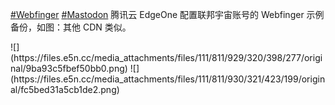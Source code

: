 <p><a href="https://e5n.cc/tags/Webfinger" class="mention hashtag" rel="tag">#<span>Webfinger</span></a>  <a href="https://e5n.cc/tags/Mastodon" class="mention hashtag" rel="tag">#<span>Mastodon</span></a> 腾讯云 EdgeOne 配置联邦宇宙账号的 Webfinger 示例备份，如图：其他 CDN 类似。</p>
![](https://files.e5n.cc/media_attachments/files/111/811/929/320/398/277/original/9ba93c5fbef50bb0.png)
![](https://files.e5n.cc/media_attachments/files/111/811/930/321/423/199/original/fc5bed31a5cb1de2.png)